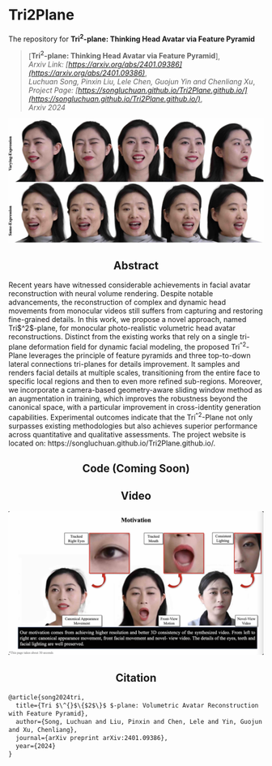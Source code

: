 # Tri2Plane
The repository for **Tri<sup>2</sup>-plane: Thinking Head Avatar via Feature Pyramid**
> [**Tri<sup>2</sup>-plane: Thinking Head Avatar via Feature Pyramid**],    
> *Arxiv Link: [https://arxiv.org/abs/2401.09386](https://arxiv.org/abs/2401.09386)*,   
> *Luchuan Song, Pinxin Liu, Lele Chen, Guojun Yin and Chenliang Xu*,     
> *Project Page: [https://songluchuan.github.io/Tri2Plane.github.io/](https://songluchuan.github.io/Tri2Plane.github.io/)*,     
> *Arxiv 2024* 


<div align="center">
<!--   <a href="https://github.com/Songluchuan/Tri2plane" target="_blank"> -->
    <img src="media/Teaser.jpg" alt="" width="1120" style="height: auto;" />
  </a>
</div>

<h2 align="center">Abstract</h2>
Recent years have witnessed considerable achievements in facial avatar reconstruction with neural volume rendering. Despite notable advancements, the reconstruction of complex and dynamic head movements from monocular videos still suffers from capturing and restoring fine-grained details. In this work, we propose a novel approach, named Tri$^2$-plane, for monocular photo-realistic volumetric head avatar reconstructions. Distinct from the existing works that rely on a single tri-plane deformation field for dynamic facial modeling, the proposed Tri<sup>^2</sup>-Plane leverages the principle of feature pyramids and three top-to-down lateral connections tri-planes for details improvement. It samples and renders facial details at multiple scales, transitioning from the entire face to specific local regions and then to even more refined sub-regions. Moreover, we incorporate a camera-based geometry-aware sliding window method as an augmentation in training, which improves the robustness beyond the canonical space, with a particular improvement in cross-identity generation capabilities. Experimental outcomes indicate that the Tri<sup>^2</sup>-Plane not only surpasses existing methodologies but also achieves superior performance across quantitative and qualitative assessments. The project website is located on: https://songluchuan.github.io/Tri2Plane.github.io/.


<h2 align="center">Code (Coming Soon)</h2>


<h2 align="center">Video</h2>
<div align="center">
  <a href="https://www.youtube.com/watch?v=qU7zijI2DCQ" target="_blank">
    <img src="media/video.jpg" alt="youtube video" width="1120" style="height: auto;" />
  </a>
</div>



<h2 align="center">Citation</h2>

```commandline
@article{song2024tri,
  title={Tri $\^{}$\{$2$\}$ $-plane: Volumetric Avatar Reconstruction with Feature Pyramid},
  author={Song, Luchuan and Liu, Pinxin and Chen, Lele and Yin, Guojun and Xu, Chenliang},
  journal={arXiv preprint arXiv:2401.09386},
  year={2024}
}
```

